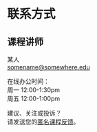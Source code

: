 # 联系方式

## 课程讲师  
某人  
somename@somewhere.edu  

在线办公时间：  
周一 12:00-1:30pm  
周五 12:00-1:00pm  

建议、关注或投诉？  
请发送您的[匿名课程反馈](#)。
